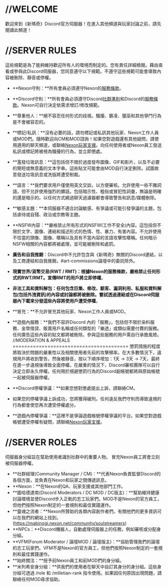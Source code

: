 //WELCOME
========================================
歡迎來到《新瑪奇》Discord官方伺服器！在進入其他頻道與玩家討論之前，請先閱讀此頻道！

//SERVER RULES
========================================
這些規範是為了能夠維持歡迎所有人的環境而制定的。您有責任詳細檢閱。藉由查看或參與此Discord伺服器，您同意遵守以下規範。不遵守這些規範可能會導致內容被刪除、靜音或停權。

- **Nexon守則：**所有會員必須遵守Nexon的[服務條款](https://tw.nexon.com/main/zh/legal/tou/)。
- **Discord守則：**所有會員必須遵守Discord[社群準則](https://discord.com/guidelines)和Discord的[服務條款](https://discord.com/terms)。Nexon可自行決定依需求增訂/修改規範。
- **尊重他人：**絕不容忍任何形式的歧視。騷擾、霸凌、獵巫和其他爭鬥行為是不會被容忍的。
- **標記/私訊：**沒有必要的話，請勿標記或私訊其他玩家、Nexon工作人員或MOD們。隨時歡迎向CM和MOD諮詢！如果您對遊戲還有其他疑問，請使用適用的聊天頻道，或聯絡[Nexon玩家支援](https://support-mabinogi.nexon.net/hc/en-us)。向任何使用者或Nexon員工發送私訊或標記將被視為騷擾的行為，並立即懲處。
- **濫發垃圾訊息：**這包括但不限於過度發布圖像、GIF和影片，以及不必要的簡短或無意義的文本字串。這些貼文可能會由MOD自行決定刪除。試圖故意發送垃圾訊息或洗版將遭受制裁。
- **語言：**我們要求用戶僅使用英文交談，以方便審核。允許使用一些不雅詞語，但不允許使用強烈的髒話，包括暗示性、粗俗或冒犯性詞彙，無論是明確的還是暗示的。以任何方式繞過聊天過濾器都會導致警告和訊息/媒體刪除。
- **敏感主題：**本伺服器不適合討論敏感、有爭議或可能引發爭議的主題，包括虐待或自殘、政治或宗教等主題。
- **NSFW內容：**嚴格禁止所有形式的NSFW(工作不安全)內容。這包括但不限於文字、圖像、連結和描述形式的色情、性、暴力、有害內容。不允許使用不恰當的頭像、圖像、暱稱以及具有不當內容的言語攻擊性暱稱。任何暗示NSFW相關的內容都將被處理，並可能被刪除和處罰。
- **廣告和自我推銷**：Discord中不允許包含與《新瑪奇》無關的Discord連結，以及工商連結和自我推銷，#art-commissions論壇中的委託除外。
- **現實世界/貨幣交易(RWT / RMT)：**根據Nexon的服務條款，嚴格禁止任何形式的RWT/RMT。宣傳RMT的用戶將**立即停權**。
- **非法工具和資料解包：**任何包含巨集、修改、駭客、漏洞利用、私服和資料解包(包括外洩資訊)的內容或討論都將被刪除。嘗試透過連結或在Discord伺服器內下載來分發這些內容將使用戶**遭受停權**。
- **冒充：**不允許冒充其他玩家、Nexon工作人員或MOD。
- **遊戲內服務：**我們不容許Discord 內的「服務」，包括但不限於染料服務、金幣借貸、販賣用戶名稱或任何類型的「樂透」或類似需要付費的服務。任何廣告這些內容的貼文都將被刪除。參與這些服務的用戶需自行承擔風險。
//MODERATION & APPEALS
========================================
懲罰措施的程度將取決於問題的嚴重性以及相關使用者先前的攻擊頻率。在大多數情況下，違規用戶將收到警告，然後被靜音，按以下順序增加：1天 → 3天 → 7天，最終在進一步違規後導致全面停權。在嚴重的情況下，Discord審核團隊可以自行決定立即永久停權。任何用於規避懲罰行為的Discord副帳號都將與原始帳號一起被伺服器停權。

- **Discord停權爭議：**如果您想對懲處提出上訴，請聯絡CM。
 - 如果您的停權爭議上訴成功，您將獲得緩刑。任何違反我們守則而導致違規的行為都會使您再次遭受停權處分。
- **遊戲內停權爭議：**這裡不是爭論遊戲帳號停權爭議的平台。如果您對遊戲帳號遭受停權有疑問，請聯絡[Nexon玩家支援](https://support-mabinogi.nexon.net/hc/en-us)。

//SERVER ROLES
========================================
伺服器身分組旨在幫助使用者識別社群中的重要人物。
冒充Nexon員工將會立刻被伺服器停權。

- **社群經理(Community Manager / CM)：**代表Nexon負責監督Discord的各個方面，並負責在Nexon和玩家之間傳遞訊息。
- **Nexon：**在Nexon的QA、玩家支援或其他部門工作。
- **圖哈德達南(Discord Moderators / DC MOD / DC版主)：**幫助維持健康討論環境並使Discord步入正軌的志工玩家們。MOD不是Nexon的官方員工，但他們按照Nexon制定的一套規則和最佳實踐運作。
- **靈魂之流者：**Nexon所贊助的各類內容創作者們。有關他們的更多資訊可以在我們的網站上找到。(https://mabinogi.nexon.net/community/soulstreamers)
- **NPCs：**Discord機器人，自動處理伺服器上的任務，例如審核或分配身分組。
- **VFM(Forum Moderator / 論壇MOD / 論壇版主)：**協助管理我們的論壇的志工玩家們。VFM不是Nexon的官方員工，但他們按照Nexon制定的一套規則和最佳實踐運作。
- **始終關注：**授予前Nexon員工和前MOD們的身分組。
- **米列希安身分組：**供我們的使用者在聊天中自訂其身分的身分組。這些身分組可透過 /role 和 /milletian-rank 指令使用。如果因任何原因出現問題，請聯絡任何MOD尋求協助。
